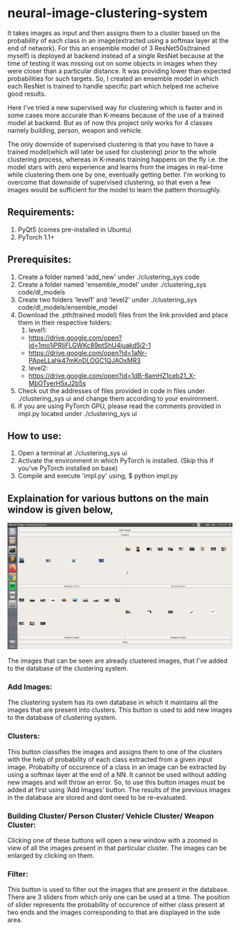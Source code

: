 # neural-image-clustering-system
It takes images as input and then assigns them to a cluster based on the probability of each class in an image(extracted using a softmax layer at the end of network). For this an ensemble model of 3 ResNet50s(trained myself) is deployed at backend instead of a single ResNet because at the time of testing it was missing out on some objects in images when they were closer than a particular distance. It was providing lower than expected probabilities for such targets. So, I created an ensemble model in which each ResNet is trained to handle specific part which helped me acheive good results.

Here I've tried a new supervised way for clustering which is faster and in some cases more accurate than K-means because of the use of a trained model at backend. But as of now this project only works for 4 classes namely building, person, weapon and vehicle.

The only downside of supervised clustering is that you have to have a trained model(which will later be used for clustering) prior to the whole clustering process, whereas in K-means training happens on the fly i.e. the model stars with zero experience and learns from the images in real-time while clustering them one by one, eventually getting better. I'm working to overcome that downside of supervised clustering, so that even a few images would be sufficient for the model to learn the pattern thoroughly.

## Requirements:
1. PyQt5 (comes pre-installed in Ubuntu)
2. PyTorch 1.1+

## Prerequisites:
1. Create a folder named 'add_new' under ./clustering_sys code
2. Create a folder named 'ensemble_model' under ./clustering_sys code/dl_models
3. Create two folders 'level1' and 'level2' under ./clustering_sys code/dl_models/ensemble_model
4. Download the .pth(trained model) files from the link provided and place them in their respective folders:
   1. level1:
   - https://drive.google.com/open?id=1mo1jPRIjFLGWKc89ptShU4juakd5i2-1
   - https://drive.google.com/open?id=1aNr-PApeLLahk47mKnDLOGC1QJAOxMR3
   2. level2:
   - https://drive.google.com/open?id=1dB-6amHZ1ceb21_X-MbOTyerH5xJ2b5s
5. Check out the addresses of files provided in code in files under ./clustering_sys ui and change them according to your environment.
6. If you are using PyTorch GPU, please read the comments provided in impl.py located under ./clustering_sys ui

## How to use:
1. Open a terminal at ./clustering_sys ui
2. Activate the environment in which PyTorch is installed. (Skip this if you've PyTorch installed on base)
3. Compile and execute 'impl.py' using, $ python impl.py

## Explaination for various buttons on the main window is given below,

<p align="center">
  <img src="screenshot.png" width="800" title="Home Screen">
</p>

The images that can be seen are already clustered images, that I've added to the database of the clustering system.

### Add Images: 
The clustering system has its own database in which it maintains all the images that are present into clusters. This button is used to add new images to the database of clustering system.

### Clusters:
This button classifies the images and assigns them to one of the clusters with the help of probability of each class extracted from a given input image. Probabilty of occurence of a class in an image can be extracted by using a softmax layer at the end of a NN. It cannot be used without adding new images and will throw an error. So, to use this button images must be added at first using ‘Add Images’ button. The results of the previous images in the database are stored and dont need to be re-evaluated.

### Building Cluster/ Person Cluster/ Vehicle Cluster/ Weapon Cluster:
Clicking one of these buttons will open a new window with a zoomed in view of all the images present in that particular cluster. The images can be enlarged by clicking on them.

### Filter:
This button is used to filter out the images that are present in the database. There are 3 sliders from which only one can be used at a time. The position of slider represents the probability of occurence of either class present at two ends and the images corresponding to that are displayed in the side area.

